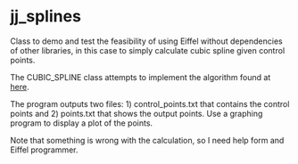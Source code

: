# jj_splines
Class to demo and test the feasibility of using Eiffel without dependencies of other libraries, in this case to simply calculate cubic spline given control points.

The CUBIC_SPLINE class attempts to implement the algorithm found at [here](https://en.wikipedia.org/wiki/Spline_(mathematics)).

The program outputs two files:  1) control_points.txt that contains the control points and 2) points.txt that shows the output points.  Use a graphing program to display a plot of the points.


Note that something is wrong with the calculation, so I need help form and Eiffel programmer.
